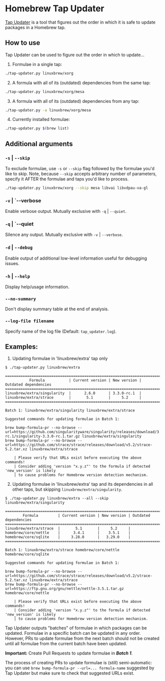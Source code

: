 # Homebrew Tap Updater

[Tap Updater](https://github.com/maxim-belkin/tap-updater) is a tool
that figures out the order in which it is safe to update packages
in a Homebrew tap.

## How to use

Tap Updater can be used to figure out the order in which to update...

1. Formulae in a single tap:

```sh
./tap-updater.py linuxbrew/xorg
```

2. A formula with all of its (outdated) dependencies from the same tap:

```sh
./tap-updater.py linuxbrew/xorg/mesa
```

3. A formula with all of its (outdated) dependencies from any tap:

```sh
./tap-updater.py -a linuxbrew/xorg/mesa
```

4. Currently installed formulae:

```sh
./tap-updater.py $(brew list)
```

## Additional arguments


### `-s` | `--skip`
To exclude formulae, use `-s` or `--skip` flag followed by the formulae you'd like to skip.
Note, because `--skip` accepts arbitrary number of parameters, specify it 
AFTER the formulae and taps you'd like to process.

```sh
./tap-updater.py linuxbrew/xorg --skip mesa libvai libvdpau-va-gl
```

### `-v` | `--verbose

Enable verbose output. Mutually exclusive with `-q` | `--quiet`.

### `-q` | `--quiet

Silence any output. Mutually exclusive with `-v` | `--verbose`.

### `-d` | `--debug`

Enable output of additional low-level information useful for debugging issues.

### `-h` | `--help`

Display help/usage information.

### `--no-summary`

Don't display summary table at the end of analysis.

### `--log-file filename`

Specify name of the log file (Default: `tap_updater.log`).

## Examples:

1. Updating formulae in 'linuxbrew/extra' tap only
```
$ ./tap-updater.py linuxbrew/extra

=====================================================================================
           Formula           | Current version | New version | Outdated dependencies 
=====================================================================================
linuxbrew/extra/singularity  |      2.6.0      | 3.3.0-rc.1  |                       
linuxbrew/extra/strace       |       5.1       |     5.2     |                       
=====================================================================================

Batch 1: linuxbrew/extra/singularity linuxbrew/extra/strace

Suggested commands for updating formulae in Batch 1:

brew bump-formula-pr --no-browse --url=https://github.com/singularityware/singularity/releases/download/3.3.0-rc.1/singularity-3.3.0-rc.1.tar.gz linuxbrew/extra/singularity
brew bump-formula-pr --no-browse --url=https://github.com/strace/strace/releases/download/v5.2/strace-5.2.tar.xz linuxbrew/extra/strace

    | Please verify that URLs exist before executing the above commands!
    | Consider adding 'version "x.y.z"' to the formula if detected 'new_version' is likely
    | to cause problems for Homebrew version detection mechanism.
```

2. Updating formulae in 'linuxbrew/extra' tap and its dependencies in all other taps,
but skipping `linuxbrew/extra/singularity`.

```
$ ./tap-updater.py linuxbrew/extra --all --skip linuxbrew/extra/singularity

================================================================================
        Formula         | Current version | New version | Outdated dependencies
================================================================================
linuxbrew/extra/strace  |       5.1       |     5.2     |
homebrew/core/nettle    |      3.4.1      |    3.5.1    |
homebrew/core/sqlite    |     3.28.0      |   3.29.0    |
================================================================================

Batch 1: linuxbrew/extra/strace homebrew/core/nettle homebrew/core/sqlite

Suggested commands for updating formulae in Batch 1:

brew bump-formula-pr --no-browse --url=https://github.com/strace/strace/releases/download/v5.2/strace-5.2.tar.xz linuxbrew/extra/strace
brew bump-formula-pr --no-browse --url=https://ftp.gnu.org/gnu/nettle/nettle-3.5.1.tar.gz homebrew/core/nettle

    | Please verify that URLs exist before executing the above commands!
    | Consider adding 'version "x.y.z"' to the formula if detected 'new_version' is likely
    | to cause problems for Homebrew version detection mechanism.
```

Tap Updater outputs "batches" of formulae in which packages can be updated.
Formulae in a specific batch can be updated in any order.
However, PRs to update formulae from the next batch should not be created
until all formulae from the current batch have been updated.

**Important:** Create Pull Requests to update formulae in **_Batch 1_**.

The process of creating PRs to update formulae is (still) semi-automatic:
you can use `brew bump-formula-pr --url=... formula-name` suggested by
Tap Updater but make sure to check that suggested URLs exist.
